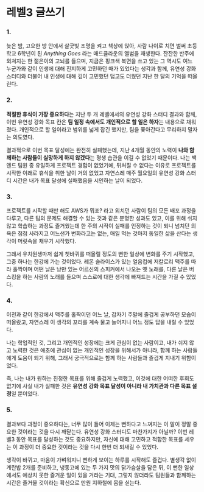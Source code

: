 # 레벨3 글쓰기

### 1.

늦은 밤, 고요한 방 안에서 살굿빛 조명을 켜고 책상에 앉아, 사람 나이로 치면 벌써 초등학교 6학년이 된 *Anything Goes* 라는 매드클라운의 앨범을 재생한다. 잔잔한 반주에 외쳐지는 한 젊은이의 고뇌를
들으며, 지금은 핑크색 복면을 쓰고 있는 그 역시도 여느 누군가와 같이 인생에 대해 진지하게 고민하던 때가 있었다는 생각과 함께, 유연성 강화 스터디와 더불어 내 인생에 대해 깊이 고민했던 덥고도 더웠던 지난 한
달의 기억을 떠올린다.

### 2.

**적절한 휴식이 가장 중요하다**는 지난 두 개 레벨에서의 유연성 강화 스터디 결과와 함께, 이번 유연성 강화 목표 칸은 **팀 일정 속에서도 개인적으로 할 일은 하자**는 내용으로 채워졌다. 개인적으로 할
일이라고 범위를 넓게 잡긴 했지만, 팀을 쫓아간다고 무리하지 말자는 의도였다.

결과적으로 이번 목표 달성에는 완전히 실패했는데, 지난 4개월 동안의 노력이 **나와 함께하는 사람들이 실망하게 하지 않겠다**는 평생 습관을 이길 수 없었기 때문이다. 나는 백엔드 팀원 중 유일하게 프로젝트 경험이
없었기에, 뒤처질 수 없다는 이유로 프로젝트를 시작한 이래로 휴식을 취한 날이 거의 없었고 자연스레 매주 월요일의 유연성 강화 스터디 시간은 내가 목표 달성에 실패했음을 시인하는 날이 되었다.

### 3.

프로젝트를 시작할 때만 해도 AWS가 뭐죠? 라고 외치던 사람이 팀의 모든 배포 과정을 다루고, 다른 팀의 문제도 해결할 수 있는 것과 같은 분명한 성과도 있고, 이를 위해 쉬지 않고 학습하는 과정도 즐거웠는데 한
주의 시작이 실패를 인정하는 것이 되니 넘치던 의욕은 점점 사라지고 어느샌가 변화라고는 없는, 매일 먹는 것마저 동일한 삶을 산다는 생각이 머릿속을 채우기 시작했다.

그래서 유치원생마저 쉽게 쳇바퀴를 떠올릴 정도의 뻔한 일상에 변화를 주기 시작했고, 그중 하나는 한강에 가는 것이었다. 레몬 슬라이스가 있는 얼음컵에 저칼로리 맥주를 따라 홀짝이며 어떤 날은 낭만 있는 어르신의
스피커에서 나오는 옛 노래를, 다른 날은 버스킹을 하는 사람의 노래를 들으며 스스로에 대한 생각에 빠져드는 시간을 가질 수 있었다.

### 4.

이전과 같이 한강에서 맥주를 홀짝이던 어느 날, 갑자기 주말에 즐겁게 공부하던 모습이 떠올랐고, 자연스레 이 생각의 꼬리를 계속 물고 늘어지니 어느 정도 답을 내릴 수 있었다.

나는 학업적인 것, 그리고 개인적인 성장에는 크게 관심이 없는 사람이고, 내가 쉬지 않고 노력한 것은 애초에 관심이 없는 개인적인 성장을 위해서가 아니라, 함께 하는 사람들에게 도움이 되기 위해, 그래서 궁극적으로는
함께 하는 사람들과 즐겁게 지내기 위함이었다.

즉, 나는 내가 원하는 진정한 목표를 위해 즐겁게 노력했고, 이것에 대한 어떠한 후회도 없기에 사실 내가 실패한 것은 **유연성 강화 목표 달성이 아니라 내 가치관과 다른 목표 설정**일 뿐이었다.

### 5.

결과보다 과정이 중요하다는, 너무 많이 들어 이제는 뻔하다고 느껴지는 이 말이 정말 중요한 것이라는 것을 다시 깨닫는다. 유연성 강화 스터디도 마찬가지가 아닐까? 이번 레벨3 동안 목표를 달성하는 것도 중요하지만,
자신에 대해 고민하고 적합한 목표를 세우는 이 과정이 더 중요한 것이라는 것을 다시 한번 더 되새길 수 있었다.

생각이 바뀌고, 마음이 가벼워지니 뻔하게 보이는 하루를 시작해도 즐겁다. 별생각 없이 계란밥 2개를 준비하고, 냉동고에 있는 두 가지 맛의 닭가슴살을 담은 뒤, 이 뻔한 일상에서도 예상치 못한 즐거운 일이 있을
거라는 기대, 그렇지 않더라도 팀원들과 함께하는 시간은 즐거울 것이라는 확신으로 만원 지하철에 몸을 싣는다.